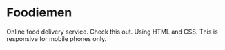 # Foodiemen

Online food delivery service.
Check this out.
Using HTML and CSS.
This is responsive for mobile phones only.
